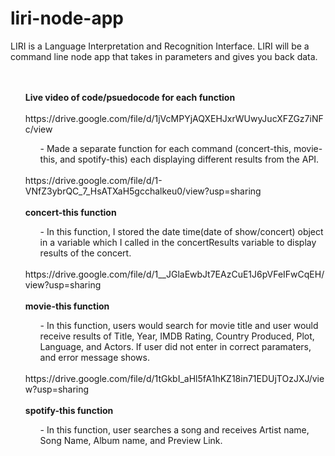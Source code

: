 # liri-node-app

LIRI is a Language Interpretation and Recognition Interface. LIRI will be a command line node app that takes in parameters and gives you back data.
<br></br>
<ul>
<br><b>Live video of code/psuedocode for each function</b></br>
<br>https://drive.google.com/file/d/1jVcMPYjAQXEHJxrWUwyJucXFZGz7iNFc/view</br>
<ul>
- Made a separate function for each command (concert-this, movie-this, and spotify-this) each displaying different results from the API.
</ul>
<br>https://drive.google.com/file/d/1-VNfZ3ybrQC_7_HsATXaH5gcchalkeu0/view?usp=sharing</br>
<br> <b>concert-this function</b></br>
<ul>
 -  In this function, I stored the date time(date of show/concert) object in a variable which I called in the concertResults variable to display results of the concert.
</ul>
<br>https://drive.google.com/file/d/1__JGlaEwbJt7EAzCuE1J6pVFeIFwCqEH/view?usp=sharing</br>
<br> <b>movie-this function</b></br>
<ul>
 -  In this function, users would search for movie title and user would receive results of Title, Year, IMDB Rating, Country Produced, Plot, Language, and Actors. If user did not enter in correct paramaters, and error message shows.
</ul>
<br>https://drive.google.com/file/d/1tGkbI_aHl5fA1hKZ18in71EDUjTOzJXJ/view?usp=sharing</br>
<br> <b>spotify-this function</b></br>
<ul>
 -  In this function, user searches a song and receives Artist name, Song Name, Album name, and Preview Link. 
</ul>
